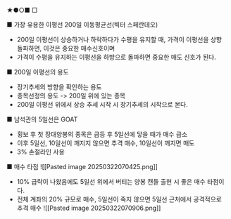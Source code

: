 ★●○■ □

■ 가장 유용한 이평선 200일 이동평균선(빅터 스페란데오)
+ 200일 이평선이 상승하거나 하락하다가 수평을 유지할 때, 가격이 이평선을 상향 돌파하면, 이것은 중요한 매수신호이며
+ 가격이 수평을 유지하는 이평선을 하방으로 돌파하면 중요한 매도 신호가 된다.

■ 200일 이평선의 용도
+ 장기추세의 방향을 확인하는 용도
+ 종목선정의 용도 -> 200일 위에 있는 종목
+ 200일 이평선 위에서 상승 추세 시작 시 장기추세의 시작으로 본다.

■ 남석관의 5일선은 GOAT
+ 횡보 후 첫 장대양봉의 종목은 급등 후 5일선에 닿을 때가 매수 급소
+ 이후 5일선, 10일선이 깨지지 않으면 추격 매수, 10일선이 깨지면 매도 
+ 3% 손절라인 사용

■ 매수 타점
![[Pasted image 20250322070425.png]]
+ 10% 급락이 나왔음에도 5일선 위에서 버티는 양봉 캔들 출현 시 좋은 매수 타점이다.
+ 전체 계좌의 20% 규모로 매수, 5일선이 죽지 않으면 5일선 근처에서 공격적으로 추격 매수
![[Pasted image 20250322070906.png]]
